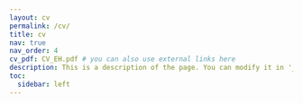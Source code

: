 ```yaml
---
layout: cv
permalink: /cv/
title: cv
nav: true
nav_order: 4
cv_pdf: CV_EH.pdf # you can also use external links here
description: This is a description of the page. You can modify it in '_pages/cv.md'. You can also change or remove the top pdf download button.
toc:
  sidebar: left
---
```

